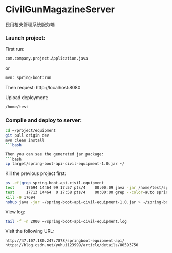 # CivilGunMagazineServer

民用枪支管理系统服务端
###
### Launch project:
First run: 
```bash
com.company.project.Application.java
```
or
```bash
mvn: spring-boot:run
```
Then request: http://localhost:8080

Upload deployment:
```bash
/home/test
```

###
### Compile and deploy to server:
```bash
cd ~/project/equipment
git pull origin dev
mvn clean install
```bash

Then you can see the generated jar package:
```bash
cp target/spring-boot-api-civil-equipment-1.0.jar ~/
```

Kill the previous project first:
```bash
ps -ef|grep spring-boot-api-civil-equipment
test     17694 14464 99 17:57 pts/4    00:00:09 java -jar /home/test/spring-boot-api-civil-equipment-1.0.jar
test     17713 14464  0 17:58 pts/4    00:00:00 grep --color=auto spring-boot-api-civil-equipment
kill -9 17694
nohup java -jar ~/spring-boot-api-civil-equipment-1.0.jar > ~/spring-boot-api-civil-equipment.log 2>&1 &
```

View log:
```bash
tail -f -n 2000 ~/spring-boot-api-civil-equipment.log
```

Visit the following URL:
```bash
http://47.107.180.247:7878/springboot-equipment-api/
https://blog.csdn.net/yuhui123999/article/details/80593750
```

